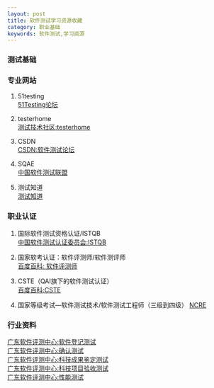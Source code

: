 ```yaml
---
layout: post
title: 软件测试学习资源收藏
category: 职业基础
keywords: 软件测试,学习资源
---
```



### 测试基础

### 专业网站
1. 51testing  
[51Testing论坛](http://bbs.51testing.com/forum.php)  

1. testerhome   
[测试技术社区:testerhome](https://testerhome.com/)  

1. CSDN   
[CSDN:软件测试论坛](http://bbs.csdn.net/forums/SE_Quality/)

1. SQAE  
[中国软件测试联盟](http://www.51sqae.com/portal.php)  

1. 测试知道  
[测试知道](http://www.testtao.cn/)

### 职业认证
1. 国际软件测试资格认证/ISTQB  
[中国软件测试认证委员会:ISTQB](http://www.cstqb.cn/16/4/1797/show.html)  

1. 国家软考认证：软件评测师/软件测评师  
[百度百科: 软件评测师](https://baike.baidu.com/item/%E8%BD%AF%E4%BB%B6%E6%B5%8B%E8%AF%84%E5%B8%88/3921840?fr=aladdin)  

1. CSTE（QAI旗下的软件测试认证）  
[百度百科:CSTE](http://jingyan.baidu.com/album/a501d80cf430c2ec630f5e21.html?picindex=4)

1. 国家等级考试—软件测试技术/软件测试工程师（三级到四级）
[NCRE](https://baike.baidu.com/item/%E5%85%A8%E5%9B%BD%E8%AE%A1%E7%AE%97%E6%9C%BA%E7%AD%89%E7%BA%A7%E8%80%83%E8%AF%95/234078?fr=aladdin&fromid=7511207&fromtitle=NCRE)

### 行业资料

[广东软件评测中心:软件登记测试](http://www.gdstlab.com/conventional.php?id=11)  
[广东软件评测中心:确认测试](http://www.gdstlab.com/conventional.php?id=12)  
[广东软件评测中心:科技成果鉴定测试](http://www.gdstlab.com/conventional.php?id=13)  
[广东软件评测中心:科技项目验收测试](http://www.gdstlab.com/conventional.php?id=14)  
[广东软件评测中心:性能测试](http://www.gdstlab.com/conventional.php?id=15)  
